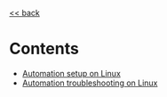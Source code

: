 [<< back](https://github.com/zi-l/zi-l.github.io/tree/master/_posts)   
# Contents
+ [Automation setup on Linux](https://github.com/zi-l/zi-l.github.io/tree/master/_posts/automation/2019-09-23-automation-setup-on-linux.md)
+ [Automation troubleshooting on Linux](https://github.com/zi-l/zi-l.github.io/tree/master/_posts/automation/2019-09-23-automation-troubleshooting-on-linux.md)
